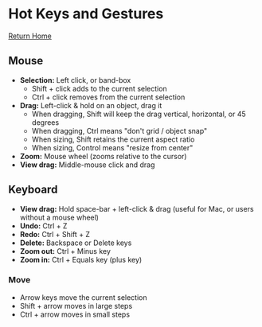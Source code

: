# Hot Keys and Gestures
[Return Home](README.md)
## Mouse
* **Selection:** Left click, or band-box
  * Shift + click adds to the current selection
  * Ctrl + click removes from the current selection
* **Drag:** Left-click & hold on an object, drag it
  * When dragging, Shift will keep the drag vertical, horizontal, or 45 degrees
  * When dragging, Ctrl means "don't grid / object snap"
  * When sizing, Shift retains the current aspect ratio
  * When sizing, Control means "resize from center"
* **Zoom:** Mouse wheel (zooms relative to the cursor)
* **View drag:** Middle-mouse click and drag

## Keyboard
* **View drag:** Hold space-bar + left-click & drag (useful for Mac, or users without a mouse wheel)
* **Undo:** Ctrl + Z
* **Redo:**	Ctrl + Shift + Z
* **Delete:** Backspace or Delete keys
* **Zoom out:**	Ctrl + Minus key
* **Zoom in:** Ctrl + Equals key (plus key)

### Move
* Arrow keys move the current selection
* Shift + arrow moves in large steps
* Ctrl + arrow moves in small steps
